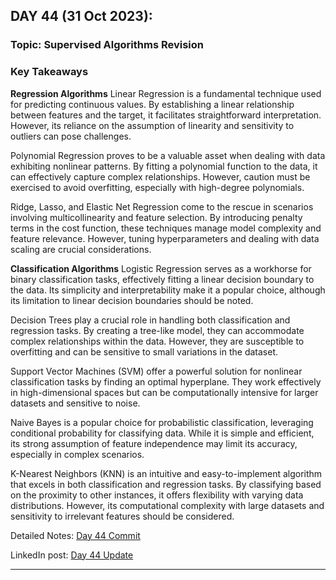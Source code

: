 
## **DAY 44 (31 Oct 2023):**
### Topic: Supervised Algorithms Revision

### Key Takeaways

**Regression Algorithms**
Linear Regression is a fundamental technique used for predicting continuous values. By establishing a linear relationship between features and the target, it facilitates straightforward interpretation. However, its reliance on the assumption of linearity and sensitivity to outliers can pose challenges.

Polynomial Regression proves to be a valuable asset when dealing with data exhibiting nonlinear patterns. By fitting a polynomial function to the data, it can effectively capture complex relationships. However, caution must be exercised to avoid overfitting, especially with high-degree polynomials.

Ridge, Lasso, and Elastic Net Regression come to the rescue in scenarios involving multicollinearity and feature selection. By introducing penalty terms in the cost function, these techniques manage model complexity and feature relevance. However, tuning hyperparameters and dealing with data scaling are crucial considerations.

**Classification Algorithms**
Logistic Regression serves as a workhorse for binary classification tasks, effectively fitting a linear decision boundary to the data. Its simplicity and interpretability make it a popular choice, although its limitation to linear decision boundaries should be noted.

Decision Trees play a crucial role in handling both classification and regression tasks. By creating a tree-like model, they can accommodate complex relationships within the data. However, they are susceptible to overfitting and can be sensitive to small variations in the dataset.

Support Vector Machines (SVM) offer a powerful solution for nonlinear classification tasks by finding an optimal hyperplane. They work effectively in high-dimensional spaces but can be computationally intensive for larger datasets and sensitive to noise.

Naive Bayes is a popular choice for probabilistic classification, leveraging conditional probability for classifying data. While it is simple and efficient, its strong assumption of feature independence may limit its accuracy, especially in complex scenarios.

K-Nearest Neighbors (KNN) is an intuitive and easy-to-implement algorithm that excels in both classification and regression tasks. By classifying based on the proximity to other instances, it offers flexibility with varying data distributions. However, its computational complexity with large datasets and sensitivity to irrelevant features should be considered.

Detailed Notes: [Day 44 Commit](https://github.com/ds-teja/100_Days_MLDL/tree/main/44.%20Day%2044%20-%20Supervised%20Algorithms%20Revision)

LinkedIn post: [Day 44 Update](https://www.linkedin.com/feed/update/urn:li:activity:7125579931035537408?utm_source=share&utm_medium=member_desktop)

---
